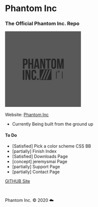 # Phantom Inc
### The Official Phantom Inc. Repo
<img src="images/phantom_inc.JPG" width="250" height="250"></img>

Website: [Phantom Inc](https://www.phantominc.net)
* Currently Being built from the ground up

#### To Do
* [Satisfied] Pick a color scheme CSS BB
* [partially] Finish Index
* [Satisfied] Downloads Page
* [concept] jeremysmai Page
* [partially] Support Page
* [partially] Contact Page

[GITHUB Site](https://jeremysmai.github.io/phantominc)

</br>

Phantom Inc. &copy; 2020 :cloud:
